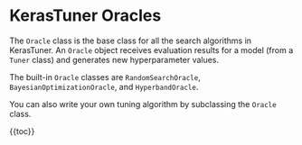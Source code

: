 # KerasTuner Oracles

The `Oracle` class is the base class for all the search algorithms in KerasTuner.
An `Oracle` object receives evaluation results for a model (from a `Tuner` class)
and generates new hyperparameter values.

The built-in `Oracle` classes are
`RandomSearchOracle`, `BayesianOptimizationOracle`, and `HyperbandOracle`.

You can also write your own tuning algorithm by subclassing the `Oracle` class.

{{toc}}
